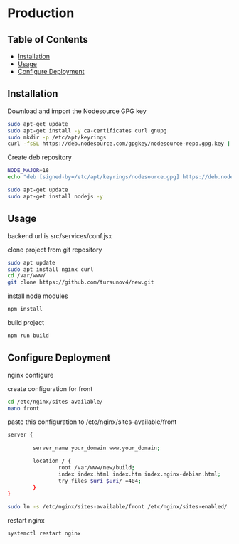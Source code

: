 
# Production

## Table of Contents

- [Installation](#installation)
- [Usage](#usage)
- [Configure Deployment](#configure)

## Installation  

Download and import the Nodesource GPG key
```bash
sudo apt-get update
sudo apt-get install -y ca-certificates curl gnupg
sudo mkdir -p /etc/apt/keyrings
curl -fsSL https://deb.nodesource.com/gpgkey/nodesource-repo.gpg.key | sudo gpg --dearmor -o /etc/apt/keyrings/nodesource.gpg

```
Create deb repository
```bash
NODE_MAJOR=18
echo "deb [signed-by=/etc/apt/keyrings/nodesource.gpg] https://deb.nodesource.com/node_$NODE_MAJOR.x nodistro main" | sudo tee /etc/apt/sources.list.d/nodesource.list
```

```bash
sudo apt-get update
sudo apt-get install nodejs -y
```



## Usage
backend url is src/services/conf.jsx

clone project from git repository

```bash
sudo apt update
sudo apt install nginx curl
cd /var/www/
git clone https://github.com/tursunov4/new.git
```
install node modules

```bash
npm install
```

build project

```bash
npm run build
```



## Configure Deployment

nginx configure

create configuration for front
```bash
cd /etc/nginx/sites-available/
nano front
```

paste this configuration to /etc/nginx/sites-available/front

```bash
server {
        
        server_name your_domain www.your_domain;

        location / {
                root /var/www/new/build;
                index index.html index.htm index.nginx-debian.html;
                try_files $uri $uri/ =404;
        }
}
```

```bash
sudo ln -s /etc/nginx/sites-available/front /etc/nginx/sites-enabled/
```


restart nginx

```bash
systemctl restart nginx
```
